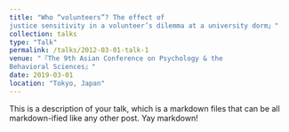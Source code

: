 ```yaml
---
title: "Who “volunteers”? The effect of
justice sensitivity in a volunteer’s dilemma at a university dorm」"
collection: talks
type: "Talk"
permalink: /talks/2012-03-01-talk-1
venue: "『The 9th Asian Conference on Psychology & the
Behavioral Sciences』"
date: 2019-03-01
location: "Tokyo, Japan"
---
```


This is a description of your talk, which is a markdown files that can be all markdown-ified like any other post. Yay markdown!
